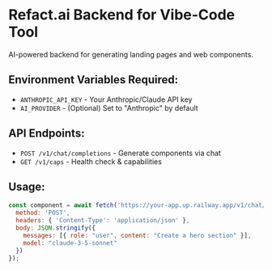 # Refact.ai Backend for Vibe-Code Tool

AI-powered backend for generating landing pages and web components.

## Environment Variables Required:
- `ANTHROPIC_API_KEY` - Your Anthropic/Claude API key  
- `AI_PROVIDER` - (Optional) Set to "Anthropic" by default

## API Endpoints:
- `POST /v1/chat/completions` - Generate components via chat
- `GET /v1/caps` - Health check & capabilities

## Usage:
```javascript
const component = await fetch('https://your-app.up.railway.app/v1/chat/completions', {
  method: 'POST',
  headers: { 'Content-Type': 'application/json' },
  body: JSON.stringify({
    messages: [{ role: "user", content: "Create a hero section" }],
    model: "claude-3-5-sonnet"
  })
});
